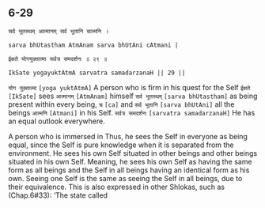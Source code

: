 ## 6-29


```shloka-sa
सर्व भूतस्थम् आत्मानम् सर्व भूतानि चात्मनि ।
```
```shloka-sa-hk
sarva bhUtastham AtmAnam sarva bhUtAni cAtmani |
```
```shloka-sa
ईक्षते योगयुक्तात्मा सर्वत्र समदर्शनः ॥ २९ ॥
```
```shloka-sa-hk
IkSate yogayuktAtmA sarvatra samadarzanaH || 29 ||
```

`योग युक्तात्मा` `[yoga yuktAtmA]` A person who is firm in his quest for the Self `ईक्षते` `[IkSate]` sees `आत्मानम्` `[AtmAnam]` himself `सर्व भूतस्थम्` `[sarva bhUtastham]` as being present within every being, `च` `[ca]` and `सर्व भूतानि` `[sarva bhUtAni]` all the beings `आत्मनि` `[Atmani]` in his Self. `सर्वत्र समदर्शनः` `[sarvatra samadarzanaH]` He has an equal outlook everywhere.



A person who is immersed in 
Thus, he sees the Self in everyone as being equal, since the Self is pure knowledge when it is separated from the environment. He sees his own Self situated in other beings and other beings situated in his own Self. Meaning, he sees his own Self as having the same form as all beings and the Self in all beings having an identical form as his own. Seeing one Self is the same as seeing the Self in all beings, due to their equivalence.
This is also expressed in other Shlokas, such as (Chap.6#33): ‘The state called 


